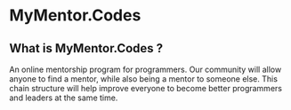 # MyMentor.Codes

What is MyMentor.Codes ?
------------------------
An online mentorship program for programmers. Our community will allow anyone to find a mentor, while also being a mentor to someone else. This chain structure will help improve everyone to become better programmers and leaders at the same time.
